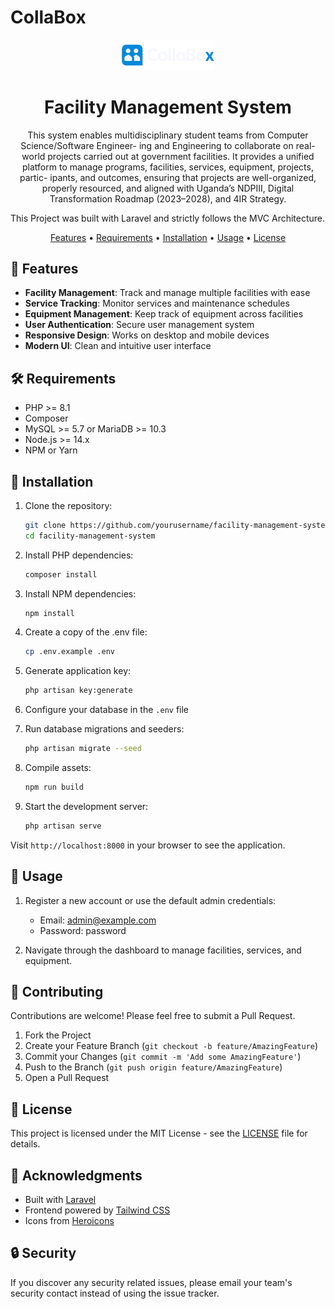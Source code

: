 # CollaBox

<p align="center">
  <img src="public/logowhite.png" alt="CollaBox Logo" width="150">
  <h1 align="center">Facility Management System</h1>
  <p align="center">This system enables multidisciplinary student teams from Computer Science/Software Engineer- ing and Engineering to collaborate on real-world projects carried out at government facilities. It provides a unified platform to manage programs, facilities, services, equipment, projects, partic- ipants, and outcomes, ensuring that projects are well-organized, properly resourced, and aligned with Uganda’s NDPIII, Digital Transformation Roadmap (2023–2028), and 4IR Strategy.

This Project was built with Laravel and strictly follows the MVC Architecture.</p>
  
  <p align="center">
    <a href="#features">Features</a> •
    <a href="#requirements">Requirements</a> •
    <a href="#installation">Installation</a> •
    <a href="#usage">Usage</a> •
    <a href="#license">License</a>
  </p>
</p>

## 🚀 Features

- **Facility Management**: Track and manage multiple facilities with ease
- **Service Tracking**: Monitor services and maintenance schedules
- **Equipment Management**: Keep track of equipment across facilities
- **User Authentication**: Secure user management system
- **Responsive Design**: Works on desktop and mobile devices
- **Modern UI**: Clean and intuitive user interface

## 🛠 Requirements

- PHP >= 8.1
- Composer
- MySQL >= 5.7 or MariaDB >= 10.3
- Node.js >= 14.x
- NPM or Yarn

## 🚀 Installation

1. Clone the repository:
   ```bash
   git clone https://github.com/yourusername/facility-management-system.git
   cd facility-management-system
   ```

2. Install PHP dependencies:
   ```bash
   composer install
   ```

3. Install NPM dependencies:
   ```bash
   npm install
   ```

4. Create a copy of the .env file:
   ```bash
   cp .env.example .env
   ```

5. Generate application key:
   ```bash
   php artisan key:generate
   ```

6. Configure your database in the `.env` file

7. Run database migrations and seeders:
   ```bash
   php artisan migrate --seed
   ```

8. Compile assets:
   ```bash
   npm run build
   ```

9. Start the development server:
   ```bash
   php artisan serve
   ```

Visit `http://localhost:8000` in your browser to see the application.

## 📝 Usage

1. Register a new account or use the default admin credentials:
   - Email: admin@example.com
   - Password: password

2. Navigate through the dashboard to manage facilities, services, and equipment.

## 🤝 Contributing

Contributions are welcome! Please feel free to submit a Pull Request.

1. Fork the Project
2. Create your Feature Branch (`git checkout -b feature/AmazingFeature`)
3. Commit your Changes (`git commit -m 'Add some AmazingFeature'`)
4. Push to the Branch (`git push origin feature/AmazingFeature`)
5. Open a Pull Request

## 📄 License

This project is licensed under the MIT License - see the [LICENSE](LICENSE) file for details.

## 🙏 Acknowledgments

- Built with [Laravel](https://laravel.com)
- Frontend powered by [Tailwind CSS](https://tailwindcss.com/)
- Icons from [Heroicons](https://heroicons.com/)

## 🔒 Security

If you discover any security related issues, please email your team's security contact instead of using the issue tracker.

